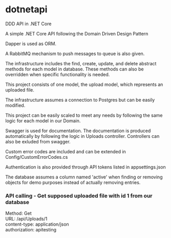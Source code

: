 # dotnetapi
DDD API in .NET Core

A simple .NET Core API following the Domain Driven Design Pattern

Dapper is used as ORM.

A RabbitMQ mechanism to push messages to queue is also given.

The infrastructure includes the find, create, update, and delete abstract methods for each model in database. These methods can also be overridden when specific functionality is needed.

This project consists of one model, the upload model, which represents an uploaded file.

The infrastructure assumes a connection to Postgres but can be easily modified.

This project can be easily scaled to meet any needs by following the same logic for each model in our Domain.

Swagger is used for documentation. The documentation is produced automatically by following the logic in Uploads controller. Controllers can also be exluded from swagger.

Custom error codes are included and can be extended in Config/CustomErrorCodes.cs

Authentication is also provided through API tokens listed in appsettings.json

The database assumes a column named 'active' when finding or removing objects for demo purposes instead of actually removing entries.


### API calling - Get supposed uploaded file with id 1 from our database
Method: Get<br />
URL: /api/Uploads/1<br />
content-type: application/json<br />
authorization: apitesting
